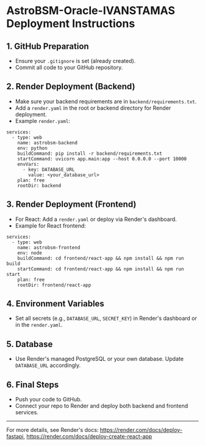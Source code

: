 # AstroBSM-Oracle-IVANSTAMAS Deployment Instructions

## 1. GitHub Preparation
- Ensure your `.gitignore` is set (already created).
- Commit all code to your GitHub repository.

## 2. Render Deployment (Backend)
- Make sure your backend requirements are in `backend/requirements.txt`.
- Add a `render.yaml` in the root or backend directory for Render deployment.
- Example `render.yaml`:

```
services:
  - type: web
    name: astrobsm-backend
    env: python
    buildCommand: pip install -r backend/requirements.txt
    startCommand: uvicorn app.main:app --host 0.0.0.0 --port 10000
    envVars:
      - key: DATABASE_URL
        value: <your_database_url>
    plan: free
    rootDir: backend
```

## 3. Render Deployment (Frontend)
- For React: Add a `render.yaml` or deploy via Render's dashboard.
- Example for React frontend:

```
services:
  - type: web
    name: astrobsm-frontend
    env: node
    buildCommand: cd frontend/react-app && npm install && npm run build
    startCommand: cd frontend/react-app && npm install && npm run start
    plan: free
    rootDir: frontend/react-app
```

## 4. Environment Variables
- Set all secrets (e.g., `DATABASE_URL`, `SECRET_KEY`) in Render's dashboard or in the `render.yaml`.

## 5. Database
- Use Render's managed PostgreSQL or your own database. Update `DATABASE_URL` accordingly.

## 6. Final Steps
- Push your code to GitHub.
- Connect your repo to Render and deploy both backend and frontend services.

---

For more details, see Render's docs: https://render.com/docs/deploy-fastapi, https://render.com/docs/deploy-create-react-app
